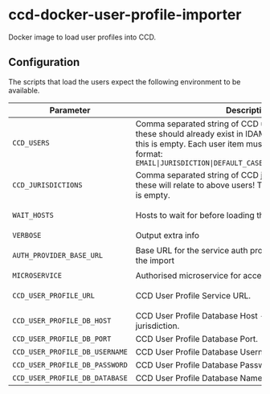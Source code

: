 # ccd-docker-user-profile-importer

Docker image to load user profiles into CCD.


## Configuration

The scripts that load the users expect the following environment to be available.

| Parameter                | Description                                                                                                                 | Default                                                                                                                         |
|--------------------------|-----------------------------------------------------------------------------------------------------------------------------|---------------------------------------------------------------------------------------------------------------------------------|
| `CCD_USERS` | Comma separated string of CCD user items to add - note: these should already exist in IDAM! The script terminates if this is empty. Each user item must contain, in exactly this format: `EMAIL\|JURISDICTION\|DEFAULT_CASE_TYPE\|DEFAULT_CASE_STATE` | `` |
| `CCD_JURISDICTIONS` | Comma separated string of CCD jurisdictions to add - note: these will relate to above users! The script terminates if this is empty. | `` |
| `WAIT_HOSTS` | Hosts to wait for before loading the definitions | `ccd-user-profile-api:4453` |
| `VERBOSE` | Output extra info | `false` |
| `AUTH_PROVIDER_BASE_URL` | Base URL for the service auth provider to get a token for the import | `http://service-auth-provider-api:8080` |
| `MICROSERVICE` | Authorised microservice for accessing user profile service. | `ccd_definition` |
| `CCD_USER_PROFILE_URL` | CCD User Profile Service URL. | `http://ccd-user-profile-api:4453` |
| `CCD_USER_PROFILE_DB_HOST` | CCD User Profile Database Host - will be used to add jurisdiction. | `nil` |
| `CCD_USER_PROFILE_DB_PORT` | CCD User Profile Database Port. | `nil` |
| `CCD_USER_PROFILE_DB_USERNAME` | CCD User Profile Database Username. | `nil` |
| `CCD_USER_PROFILE_DB_PASSWORD` | CCD User Profile Database Password. | `nil` |
| `CCD_USER_PROFILE_DB_DATABASE` | CCD User Profile Database Name - e.g. `user_profile`. | `nil` |